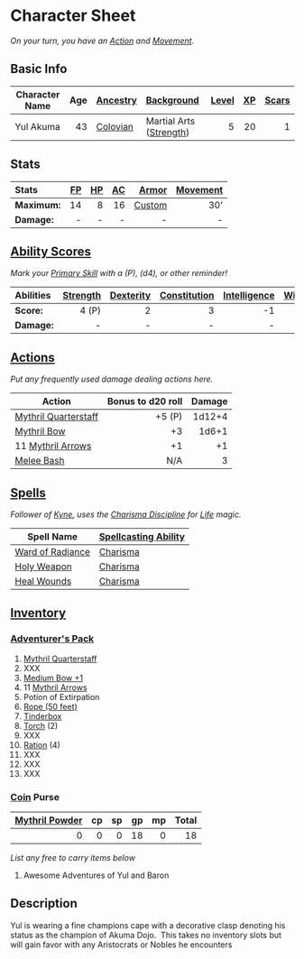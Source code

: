 # Character Sheet

*On your turn, you have an [Action](../../../../Game%20Procedures/Core%20Procedures/Action.md) and [Movement](../../../../Game%20Procedures/Combat/Movement.md).*

## Basic Info

| Character Name | Age | [Ancestry](../../../../Player%20Characters/Ancenstries/Ancestry.md)                             | [Background](../../../../Player%20Characters/Backgrounds/Background.md)                       | [Level](../../../../Player%20Characters/Derived%20Statistics/Level.md) | [XP](../../../../Player%20Characters/Derived%20Statistics/Experience%20Points.md) | [Scars](../../../../Player%20Characters/Derived%20Statistics/Scars.md) |
| -------------- | --: | :------------------------------------------------------------------------------------------- | :----------------------------------------------------------------------------------------- | ------------------------------------------------------------------: | -----------------------------------------------------------------------------: | ------------------------------------------------------------------: |
| Yul Akuma      |  43 | [Colovian](../../../../Player%20Characters/Ancenstries/The%20People%20of%20Mithrinia/Humans.md) | Martial Arts ([Strength](../../../../Player%20Characters/The%20Ability%20Scores/Strength.md)) |                                                                   5 |                                                                             20 |                                                                   1 |

## Stats

| Stats        | [FP](../../../../Player%20Characters/Derived%20Statistics/Fatigue%20Points.md) | [HP](../../../../Player%20Characters/Derived%20Statistics/Health%20Points.md) | [AC](../../../../Player%20Characters/Derived%20Statistics/Armor%20Class.md) |                                    [Armor](../../../../Items%20and%20Gear/Armor/Armor.md) | [Movement](../../../../Game%20Procedures/Combat/Movement.md) |
| :----------- | --------------------------------------------------------------------------: | -------------------------------------------------------------------------: | -----------------------------------------------------------------------: | -------------------------------------------------------------------------------------: | --------------------------------------------------------: |
| **Maximum:** |                                                                          14 |                                                                          8 |                                                                       16 | [Custom](../../../../Items%20and%20Gear/Armor/Silvered%20Armor/Silver%20Plate%20Armor.md) |                                                       30' |
| **Damage:**  |                                                                           - |                                                                          - |                                                                        - |                                                                                      - |                                                         - |

## [Ability Scores](../../../../Player%20Characters/The%20Ability%20Scores/Ability%20Scores.md)

*Mark your [Primary Skill](../../../../Player%20Characters/Backgrounds/Primary%20Skill.md) with a (P), (d4), or other reminder!*

| Abilities   | [Strength](../../../../Player%20Characters/The%20Ability%20Scores/Strength.md) | [Dexterity](../../../../Player%20Characters/The%20Ability%20Scores/Dexterity.md) | [Constitution](../../../../Player%20Characters/The%20Ability%20Scores/Constitution.md) | [Intelligence](../../../../Player%20Characters/The%20Ability%20Scores/Intelligence.md) | [Wisdom](../../../../Player%20Characters/The%20Ability%20Scores/Wisdom.md)<br> | [Charisma](../../../../Player%20Characters/The%20Ability%20Scores/Charisma.md)<br> |
| :---------- | -----------------------------------------------------------------------------: | -------------------------------------------------------------------------------: | -------------------------------------------------------------------------------------: | -------------------------------------------------------------------------------------: | -----------------------------------------------------------------------------: | ---------------------------------------------------------------------------------: |
| **Score:**  |                                                                          4 (P) |                                                                                2 |                                                                                      3 |                                                                                     -1 |                                                                              0 |                                                                                  4 |
| **Damage:** |                                                                              - |                                                                                - |                                                                                      - |                                                                                      - |                                                                              - |                                                                                  - |

## [Actions](../../../../Game%20Procedures/Core%20Procedures/Action.md)

*Put any frequently used damage dealing actions here.*

| Action                                                                                                     | Bonus to d20 roll | Damage |
| ---------------------------------------------------------------------------------------------------------- | ----------------: | -----: |
| [Mythril Quarterstaff](../../../../Items%20and%20Gear/Weapons/Melee%20Weapons/Large%20Skilled%20Weapon.md) |            +5 (P) | 1d12+4 |
| [Mythril Bow](../../../../Items%20and%20Gear/Weapons/Ranged%20Weapons/Medium%20Bow.md)                     |                +3 |  1d6+1 |
| 11 [Mythril Arrows](../../../../Items%20and%20Gear/Weapons/Ammo/Arrow.md)                                  |                +1 |     +1 |
| [Melee Bash](../../../../Game%20Procedures/Combat/Melee%20Attack.md#Melee%20Bash)                          |               N/A |      3 |

## [Spells](../../../../Magic/Spells.md)

*Follower of [Kyne](../../../../Magic/Deities/Deity%20Mechanics/Air%20Life%20Deity.md), uses the [Charisma Discipline](../../../../Magic/Spellcasting/Spellcasting%20Disciplines/Charisma%20Discipline.md) for [Life](../../../../Magic/Spells/Spell%20Domains/Life.md) magic.*

| Spell Name                                                                                      | [Spellcasting Ability](../../../../Magic/Spellcasting/Spellcasting%20Ability.md) |
| ----------------------------------------------------------------------------------------------- | ----------------------------------------------------------------------------- |
| [Ward of Radiance](../../../../Magic/Spells/Spells%20by%20Level/Level%201/Ward%20of%20Radiance.md) | [Charisma](../../../../Player%20Characters/The%20Ability%20Scores/Charisma.md)   |
| [Holy Weapon](../../../../Magic/Spells/Spells%20by%20Level/Level%202/Holy%20Weapon.md)             | [Charisma](../../../../Player%20Characters/The%20Ability%20Scores/Charisma.md)   |
| [Heal Wounds](../../../../Magic/Spells/Spells%20by%20Level/Level%201/Heal%20Wounds.md)             | [Charisma](../../../../Player%20Characters/The%20Ability%20Scores/Charisma.md)   |

## [Inventory](../../../../Player%20Characters/Derived%20Statistics/Inventory.md)

### [Adventurer's Pack](../../../../Items%20and%20Gear/Gear/100%20Coins/Adventurer's%20Pack.md)

1. [Mythril Quarterstaff](../../../../Items%20and%20Gear/Weapons/Melee%20Weapons/Large%20Skilled%20Weapon.md)
2. XXX
3. [Medium Bow +1](../../../../Items%20and%20Gear/Weapons/Ranged%20Weapons/Medium%20Bow.md)
4. 11 [Mythril Arrows](../../../../Items%20and%20Gear/Weapons/Ammo/Arrow.md)
5. Potion of Extirpation
6. [Rope (50 feet)](../../../../Items%20and%20Gear/Gear/50%20Coins/Rope%20(50%20feet).md)
7. [Tinderbox](../../../../Items%20and%20Gear/Gear/10%20Coins/Tinderbox.md)
8. [Torch](../../../../Items%20and%20Gear/Gear/1%20Coin/Torch.md) (2)
9. XXX
10. [Ration](../../../../Items%20and%20Gear/Gear/1%20Coin/Ration.md) (4)
11. XXX
12. XXX
13. XXX

### [Coin](../../../../Resources%20for%20GMs/Economy/Coins.md) Purse

| [Mythril Powder](../../../../Magic/Spellcasting/Mythril.md) |  cp |  sp |  gp |  mp | Total |
| -------------------------------------------------------: | --: | --: | --: | --: | ----: |
|                                                        0 |   0 |   0 |  18 |   0 |    18 |

*List any free to carry items below*

1. Awesome Adventures of Yul and Baron

## Description

Yul is wearing a fine champions cape with a decorative clasp denoting his status as the champion of Akuma Dojo.  This takes no inventory slots but will gain favor with any Aristocrats or Nobles he encounters
